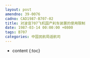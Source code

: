 ```yaml
---
layout: post
amendno: 39-0076
cadno: CAD1987-B707-02
title: 对波音707飞机国产刹车装置的使用限制
date: 1987-03-14 00:00:00 +0800
tags: B707
categories: 中国民航局适航司
---
```


* content
{:toc}


